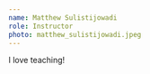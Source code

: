 ```yaml
---
name: Matthew Sulistijowadi
role: Instructor
photo: matthew_sulistijowadi.jpeg
---
```


I love teaching!
